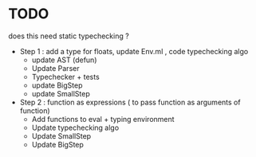 # TODO 

does this need static typechecking ?

 * Step 1 : add a type for floats, update Env.ml , code typechecking algo
    * update AST (defun)
    * Update Parser
    * Typechecker + tests 
    * update BigStep
    * update SmallStep
 * Step 2 : function as expressions ( to pass function as arguments of function)
    * Add functions to eval + typing environment
    * Update typechecking algo
    * Update SmallStep
    * Update BigStep
